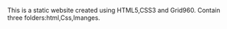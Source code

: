 This is a static website created using HTML5,CSS3 and Grid960.
Contain three folders:html,Css,Imanges.